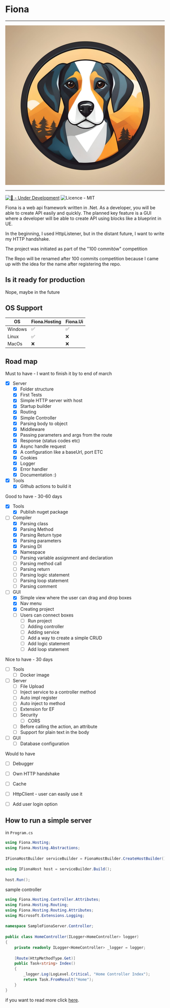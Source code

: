 # Fiona

---
![logo](assets/logo.jpg)

---
[![🚧 - Under Development](https://img.shields.io/badge/🚧-Under_Development-orange)](https://)
![Licence - MIT](https://img.shields.io/badge/Licence-MIT-2ea44f)


Fiona is a web api framework written in .Net. As a developer, you will be able to create API easily and quickly.
The planned key feature is a GUI where a developer will be able to create API using blocks like a blueprint in UE.

In the beginning, I used HttpListener, but in the distant future, I want to write my HTTP handshake.

The project was initiated as part of the "100 commitów" competition

The Repo will be renamed after 100 commits competition because I came up with the idea for the name after registering the repo.

## Is it ready for production

Nope, maybe in the future

## OS Support

| OS     | Fiona.Hosting     | Fiona.Ui           |
|--------|-------------------|--------------------|
| Windows| :white_check_mark:| :white_check_mark: |
| Linux  | :white_check_mark:| :x:                |
| MacOs  | :x:               | :x:                |

## Road map

Must to have - I want to finish it by to end of march
- [X] Server
	- [X] Folder structure 
    - [X] First Tests
	- [X] Simple HTTP server with host
	- [X] Startup builder
	- [X] Routing
	- [X] Simple Controller
	- [X] Parsing body to object
	- [X] Middleware
	- [X] Passing parameters and args from the route
	- [X] Response (status codes etc)
	- [X] Async handle request
	- [X] A configuration like a baseUrl, port ETC
	- [X] Cookies
	- [X] Logger
	- [X] Error handler
	- [X] Documentation :)
- [X] Tools
    - [X] Github actions to build it

Good to have - 30-60 days
- [X] Tools
	- [X] Publish nuget package
- [ ] Compiler
	- [X] Parsing class
 	- [X] Parsing Method
	- [X] Parsing Return type
    - [X] Parsing parameters
	- [X] Parsing DI
    - [X] Namespace
    - [ ] Parsing variable assignment and declaration
    - [ ] Parsing method call
    - [ ] Parsing return
	- [ ] Parsing logic statement
 	- [ ] Parsing loop statement
    - [ ] Parsing comment
- [ ] GUI
	- [X] Simple view where the user can drag and drop boxes
	- [X] Nav menu
	- [X] Creating project
  - [ ] Users can connect boxes
	- [ ] Run project
	- [ ] Adding controller 
	- [ ] Adding service
	- [ ] Add a way to create a simple CRUD
	- [ ] Add logic statement
	- [ ] Add loop statement

Nice to have - 30 days
- [ ] Tools
	- [ ] Docker image
- [ ] Server
    - [ ] File Upload
	- [ ] Inject service to a controller method
	- [ ] Auto impl register
	- [ ] Auto inject to method
	- [ ] Extension for EF
	- [ ] Security
		- [ ] CORS
	- [ ] Before calling the action, an attribute
	- [ ] Support for plain text in the body
- [ ] GUI
	- [ ] Database configuration

Would to have
- [ ] Debugger
- [ ] Own HTTP handshake
- [ ] Cache
- [ ] HttpClient - user can easily use it
- [ ] Add user login option


## How to run a simple server

in `Program.cs`

```c#
using Fiona.Hosting;
using Fiona.Hosting.Abstractions;

IFionaHostBuilder serviceBuilder = FionaHostBuilder.CreateHostBuilder();

using IFionaHost host = serviceBuilder.Build();

host.Run();
```

sample controller

```c#
using Fiona.Hosting.Controller.Attributes;
using Fiona.Hosting.Routing;
using Fiona.Hosting.Routing.Attributes;
using Microsoft.Extensions.Logging;

namespace SampleFionaServer.Controller;

public class HomeController(ILogger<HomeController> logger)
{
    private readonly ILogger<HomeController> _logger = logger;
    
    [Route(HttpMethodType.Get)]
    public Task<string> Index()
    {
        _logger.Log(LogLevel.Critical, "Home Controller Index");
        return Task.FromResult("Home");
    }
}
```

if you want to read more click [here](./docs/Readme.md).
